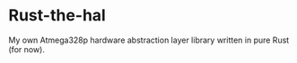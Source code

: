 # Rust-the-hal
My own Atmega328p hardware abstraction layer library written in pure Rust (for now).
